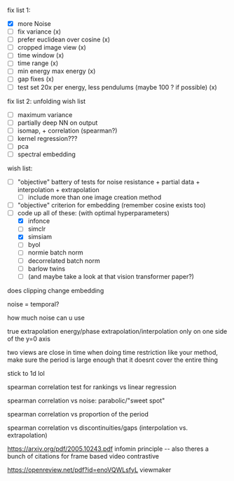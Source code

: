 fix list 1:

- [x] more Noise
- [ ] fix variance (x)
- [ ] prefer euclidean over cosine (x)
- [ ] cropped image view (x)
- [ ] time window (x)
- [ ] time range (x)
- [ ] min energy max energy (x)
- [ ] gap fixes (x)
- [ ] test set 20x per energy, less pendulums (maybe 100 ? if possible) (x)

fix list 2: unfolding wish list
- [ ] maximum variance
- [ ] partially deep NN on output
- [ ] isomap, + correlation (spearman?)
- [ ] kernel regression???
- [ ] pca
- [ ] spectral embedding

wish list:
- [ ] "objective" battery of tests for noise resistance + partial data + interpolation + extrapolation
  - [ ] include more than one image creation method
- [ ] "objective" criterion for embedding (remember cosine exists too)
- [ ] code up all of these: (with optimal hyperparameters)
  - [x] infonce
  - [ ] simclr
  - [x] simsiam
  - [ ] byol
  - [ ] normie batch norm
  - [ ] decorrelated batch norm
  - [ ] barlow twins
  - [ ] (and maybe take a look at that vision transformer paper?)

does clipping change embedding

noise = temporal?

how much noise can u use

true extrapolation
energy/phase extrapolation/interpolation
only on one side of the y=0 axis

two views are close in time
when doing time restriction like your method, make sure the period is large enough that it doesnt cover the entire thing

stick to 1d lol

spearman correlation test for rankings vs linear regression

spearman correlation vs noise: parabolic/"sweet spot"

spearman correlation vs proportion of the period

spearman correlation vs discontinuities/gaps (interpolation vs. extrapolation)

https://arxiv.org/pdf/2005.10243.pdf infomin principle -- also theres a bunch of citations for frame based video contrastive

https://openreview.net/pdf?id=enoVQWLsfyL viewmaker
